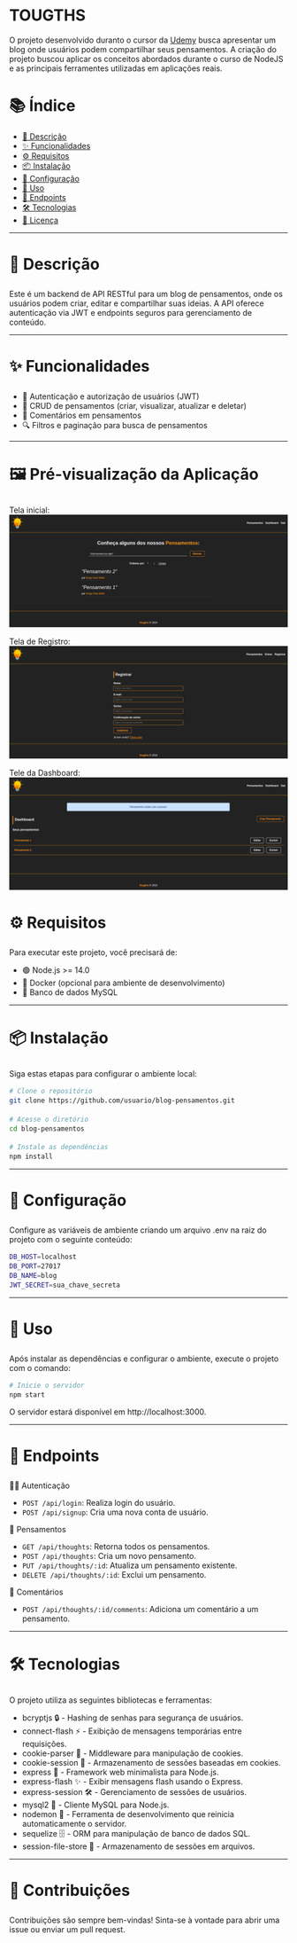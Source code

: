 # TOUGTHS

O projeto desenvolvido duranto o cursor da <a href="https://www.udemy.com/">Udemy</a> busca 
apresentar um blog onde usuários podem compartilhar seus pensamentos. A criação do projeto buscou aplicar os conceitos abordados durante o curso de NodeJS e as principais ferramentes
utilizadas em aplicações reais.

# 📚 Índice

- <a href="#descricao">📖 Descrição</a>
- <a href="#-funcionalidades">✨ Funcionalidades</a>
- <a href="#️-requisitos">⚙️ Requisitos</a>
- <a href="#-instalacao">📦 Instalação</a>
- <a href="#-configuracao">🔧 Configuração</a>
- <a href="#-uso">🚀 Uso</a>
- <a href="#-endpoints">🔗 Endpoints</a>
- <a href="#️-tecnologias">🛠️ Tecnologias</a>
- <a href="#-licenca">📄 Licença</a>

---

# <p id="descricao">📖 Descrição</p>

Este é um backend de API RESTful para um blog de pensamentos, onde os usuários podem criar, editar e compartilhar suas ideias. A API oferece autenticação via JWT e endpoints seguros para gerenciamento de conteúdo.

---

# <p id="funcionalidades">✨ Funcionalidades</p>

- 👤 Autenticação e autorização de usuários (JWT)
- 📝 CRUD de pensamentos (criar, visualizar, atualizar e deletar)
- 💬 Comentários em pensamentos
- 🔍 Filtros e paginação para busca de pensamentos

---

# <p id="pre-visualizacao-aplicacao">🖼️ Pré-visualização da Aplicação</p>

Tela inicial:
![alt text](img/pv1.png)

Tela de Registro:
![alt text](img/pv2.png)

Tele da Dashboard:
![alt text](image.png)

# <p id="requisitos">⚙️ Requisitos</p>

Para executar este projeto, você precisará de:

- 🟢 Node.js >= 14.0
- 🐋 Docker (opcional para ambiente de desenvolvimento)
- 💾 Banco de dados MySQL

---

# <p id="instalacao">📦 Instalação</p>

Siga estas etapas para configurar o ambiente local:

```bash
# Clone o repositório
git clone https://github.com/usuario/blog-pensamentos.git

# Acesse o diretório
cd blog-pensamentos

# Instale as dependências
npm install
```

---

# <p id="configuracao">🔧 Configuração</p>

Configure as variáveis de ambiente criando um arquivo .env na raiz do projeto com o seguinte conteúdo:

```bash
DB_HOST=localhost
DB_PORT=27017
DB_NAME=blog
JWT_SECRET=sua_chave_secreta
```

---

# <p id="uso">🚀 Uso</p>

Após instalar as dependências e configurar o ambiente, execute o projeto com o comando:

```bash
# Inicie o servidor
npm start
```

O servidor estará disponível em http://localhost:3000.

---

# <p id="endpoints">🔗 Endpoints</p>

🧑‍💻 Autenticação
- `POST /api/login`: Realiza login do usuário.
- `POST /api/signup`: Cria uma nova conta de usuário.

📝 Pensamentos
- `GET /api/thoughts`: Retorna todos os pensamentos.
- `POST /api/thoughts`: Cria um novo pensamento.
- `PUT /api/thoughts/:id`: Atualiza um pensamento existente.
- `DELETE /api/thoughts/:id`: Exclui um pensamento.

💬 Comentários
- `POST /api/thoughts/:id/comments`: Adiciona um comentário a um pensamento.

---

# <p id="tecnologias">🛠️ Tecnologias</p>

O projeto utiliza as seguintes bibliotecas e ferramentas:

- bcryptjs 🔒 - Hashing de senhas para segurança de usuários.
- connect-flash ⚡ - Exibição de mensagens temporárias entre requisições.
- cookie-parser 🍪 - Middleware para manipulação de cookies.
- cookie-session 🍪 - Armazenamento de sessões baseadas em cookies.
- express 🚀 - Framework web minimalista para Node.js.
- express-flash ✨ - Exibir mensagens flash usando o Express.
- express-session 🛠️ - Gerenciamento de sessões de usuários.
- mysql2 🐬 - Cliente MySQL para Node.js.
- nodemon 🔁 - Ferramenta de desenvolvimento que reinicia automaticamente o servidor.
- sequelize 🗄️ - ORM para manipulação de banco de dados SQL.
- session-file-store 📁 - Armazenamento de sessões em arquivos.

---

# <p id="contribuicoes">🤝 Contribuições</p>

Contribuições são sempre bem-vindas! Sinta-se à vontade para abrir uma issue ou enviar um pull request.
